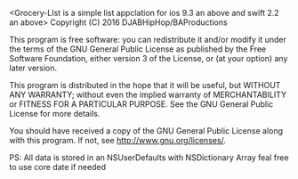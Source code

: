 
<Grocery-LIst is a simple list appclation for ios 9.3 an above and swift 2.2 an above>
Copyright (C) 2016  DJABHipHop/BAProductions

This program is free software: you can redistribute it and/or modify
it under the terms of the GNU General Public License as published by
the Free Software Foundation, either version 3 of the License, or
(at your option) any later version.

This program is distributed in the hope that it will be useful,
but WITHOUT ANY WARRANTY; without even the implied warranty of
MERCHANTABILITY or FITNESS FOR A PARTICULAR PURPOSE.  See the
GNU General Public License for more details.

You should have received a copy of the GNU General Public License
along with this program.  If not, see <http://www.gnu.org/licenses/>.

PS: All data is stored in an NSUserDefaults with NSDictionary Array feal free to use core date if needed
